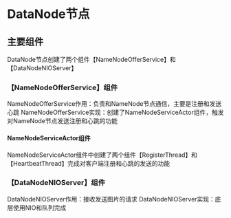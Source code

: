 # DataNode节点
## 主要组件
DataNode节点创建了两个组件【NameNodeOfferService】和【DataNodeNIOServer】

### 【NameNodeOfferService】组件
NameNodeOfferService作用：负责和NameNode节点通信，主要是注册和发送心跳
NameNodeOfferService实现：创建了NameNodeServiceActor组件，触发对NameNode节点发送注册和心跳的功能

#### NameNodeServiceActor组件
NameNodeServiceActor组件中创建了两个组件【RegisterThread】和【HeartbeatThread】完成对客户端注册和心跳的发送的功能

### 【DataNodeNIOServer】组件
DataNodeNIOServer作用：接收发送图片的请求
DataNodeNIOServer实现：底层使用NIO和队列完成



